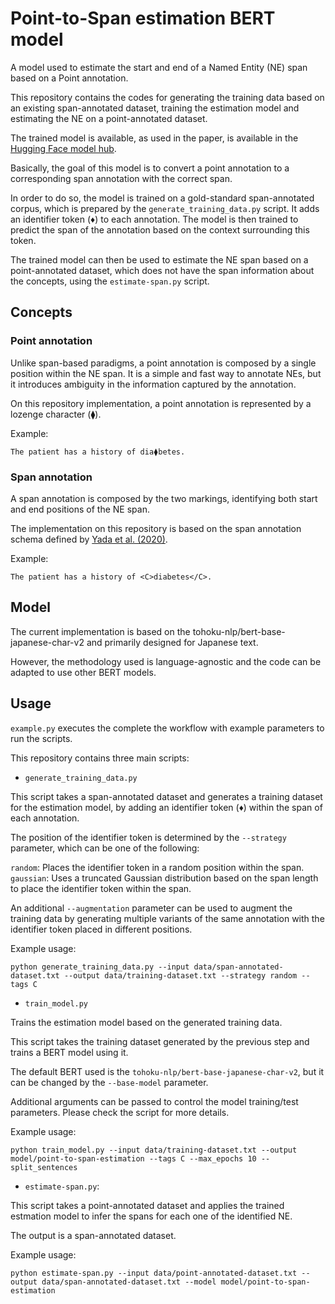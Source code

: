 # Point-to-Span estimation BERT model

A model used to estimate the start and end of a Named Entity (NE) span based on a Point annotation.

This repository contains the codes for generating the training data based on an existing 
span-annotated dataset, training the estimation model and estimating the NE on a point-annotated 
dataset.

The trained model is available, as used in the paper, is available in the [Hugging Face model hub](https://huggingface.co/gabrielandrade2/point-to-span-estimation/tree/main).


Basically, the goal of this model is to convert a point annotation to a corresponding span annotation with the correct span.

In order to do so, the model is trained on a gold-standard span-annotated corpus, which is prepared by the `generate_training_data.py` script.
It adds an identifier token (♦) to each annotation. The model is then trained to predict the span of the annotation based on the context surrounding this token.

The trained model can then be used to estimate the NE span based on a point-annotated dataset, which does not have the span information about the concepts, using the `estimate-span.py` script.

## Concepts

### Point annotation

Unlike span-based paradigms, a point annotation is composed by a single position within the NE span.
It is a simple and fast way to annotate NEs, but it introduces ambiguity in the information captured by the annotation.

On this repository implementation, a point annotation is represented by a lozenge character (⧫).

Example:
```
The patient has a history of dia⧫betes.
```

### Span annotation

A span annotation is composed by the two markings, identifying both start and end positions of the NE span.

The implementation on this repository is based on the span annotation schema defined by [Yada et al. (2020)](https://aclanthology.org/2020.lrec-1.561/).

Example:
```
The patient has a history of <C>diabetes</C>.
```

## Model

The current implementation is based on the tohoku-nlp/bert-base-japanese-char-v2 and primarily designed for Japanese text.

However, the methodology used is language-agnostic and the code can be adapted to use other BERT models.

## Usage

`example.py` executes the complete the workflow with example parameters to run the scripts.

This repository contains three main scripts:

- `generate_training_data.py`

This script takes a span-annotated dataset and generates a training dataset for the estimation model, by adding an identifier token (♦) within the span of each annotation.

The position of the identifier token is determined by the `--strategy` parameter, which can be one of the following:

`random`: Places the identifier token in a random position within the span.
`gaussian`: Uses a truncated Gaussian distribution based on the span length to place the identifier token within the span.

An additional `--augmentation` parameter can be used to augment the training data by generating multiple variants of the same annotation with the identifier token placed in different positions.

Example usage:
```
python generate_training_data.py --input data/span-annotated-dataset.txt --output data/training-dataset.txt --strategy random --tags C
```

- `train_model.py`

Trains the estimation model based on the generated training data.

This script takes the training dataset generated by the previous step and trains a BERT model using it.

The default BERT used is the `tohoku-nlp/bert-base-japanese-char-v2`, but it can be changed by the `--base-model` parameter.

Additional arguments can be passed to control the model training/test parameters. Please check the script for more details.

Example usage:
```
python train_model.py --input data/training-dataset.txt --output model/point-to-span-estimation --tags C --max_epochs 10 --split_sentences
```

- `estimate-span.py`:

This script takes a point-annotated dataset and applies the trained estmation model to infer the spans for each one of the identified NE.

The output is a span-annotated dataset.

Example usage:
```
python estimate-span.py --input data/point-annotated-dataset.txt --output data/span-annotated-dataset.txt --model model/point-to-span-estimation
```

